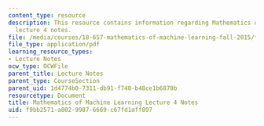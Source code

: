 ```yaml
---
content_type: resource
description: This resource contains information regarding Mathematics of machine learning
  lecture 4 notes.
file: /media/courses/18-657-mathematics-of-machine-learning-fall-2015/f9bb2571a80299876669c67fd1aff897_MIT18_657F15_L4.pdf
file_type: application/pdf
learning_resource_types:
- Lecture Notes
ocw_type: OCWFile
parent_title: Lecture Notes
parent_type: CourseSection
parent_uid: 1d4774b0-7311-db91-f740-b48ce1b6870b
resourcetype: Document
title: Mathematics of Machine Learning Lecture 4 Notes
uid: f9bb2571-a802-9987-6669-c67fd1aff897
---
```

